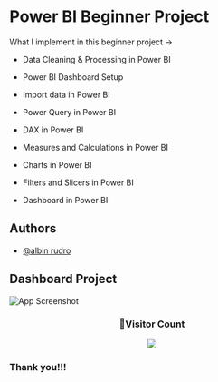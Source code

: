 
# Power BI Beginner Project

What I implement in this beginner project ->

- Data Cleaning & Processing in Power BI

- Power BI Dashboard Setup

- Import data in Power BI

- Power Query in Power BI

- DAX in Power BI

- Measures and Calculations in Power BI

- Charts in Power BI

- Filters and Slicers in Power BI

- Dashboard in Power BI 


## Authors

- [@albin rudro](https://github.com/albrud199)


## Dashboard Project

![App Screenshot](https://github.com/user-attachments/assets/c39b7772-8aeb-434f-b46e-95b8c215b944)


<div align="center">
  <h3><b>📍Visitor Count</b></h3>
</div>

<p align="center">
  <img src="https://profile-counter.glitch.me/albrud199/count.svg" />
</p>

### Thank you!!!
